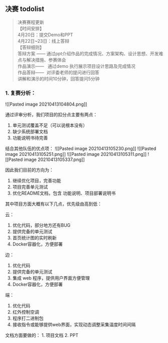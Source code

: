 ## 决赛 todolist
>决赛赛程更新  
【时间安排】  
4月20日：提交Demo和PPT  
4月22日~23日：线上答辩  
【答辩细则】  
答辩方案 —— 通过ppt介绍作品的完成情况、方案架构、设计思想、开发难点与解决措施、参赛体会  
作品演示——   通过demo 执行展示项目设计思路及完成情况                     
作品答辩——  对评委老师的提问进行回答  
讲解和演示的时间10分钟，回答提问5分钟

### 1. 复赛分析：
![[Pasted image 20210413104804.png]]

通过评审分析，我们项目的扣分点主要有两点：
1. 单元测试覆盖不足（可以说根本没有）
2. 缺少系统部署文档
3. 功能说明书待完善


结合其他队伍的优点项：
![[Pasted image 20210413105230.png]]
![[Pasted image 20210413105251.png]]
![[Pasted image 20210413105311.png]]
![[Pasted image 20210413105337.png]]

因此我们目前的方向为：
1. 继续优化项目，完善功能
2. 项目完善单元测试
3. 优化README文档，包含 功能说明、项目部署说明书

其中项目方面大概有以下几点，优先级由高到低：

云：
1. 优化代码，部分地方还有BUG
2. 提供完备的单元测试
3. 首页统计图的实时刷新
4. Docker容器化，方便部署

边：
1. 优化代码
2. 提供完备的单元测试
3. 集成 web 程序，提供用户界面方便管理
4. Docker容器化，方便部署


端：
1. 优化代码
2. 红外控制空调
3. 程序打二进制包
4. 接收指令或能够提供web界面，实现动态调整采集温度时间间隔

文档方面要做的：
	1. 项目文档
	2. PPT
